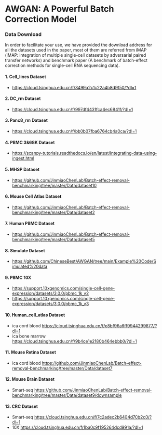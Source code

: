 
# AWGAN: A Powerful Batch Correction Model

### Data Download

In order to facilitate your use, we have provided the download address for all the datasets used in the paper, most of them are referred from iMAP (iMAP: integration of multiple single-cell datasets by adversarial paired transfer networks) and benchmark paper (A benchmark of batch-effect correction methods for single-cell RNA sequencing data).

#### 1. Cell_lines Dataset

<ul>
    <li><a href=https://cloud.tsinghua.edu.cn/f/3499a2c1c22a4b8d9f50/?dl=1>https://cloud.tsinghua.edu.cn/f/3499a2c1c22a4b8d9f50/?dl=1</a></li>
</ul>

#### 2. DC_rm Dataset

<ul>
    <li><a href=https://cloud.tsinghua.edu.cn/f/997df4431fca4ec6841f/?dl=1>https://cloud.tsinghua.edu.cn/f/997df4431fca4ec6841f/?dl=1</a></li>
</ul>

#### 3. Panc8_rm Dataset

<ul>
    <li><a href=https://cloud.tsinghua.edu.cn/f/bb0b07fba6764cb4a0ca/?dl=1>https://cloud.tsinghua.edu.cn/f/bb0b07fba6764cb4a0ca/?dl=1</a></li>
</ul>

#### 4. PBMC 3\&68K Dataset

<ul>
    <li><a href=https://scanpy-tutorials.readthedocs.io/en/latest/integrating-data-using-ingest.html>
https://scanpy-tutorials.readthedocs.io/en/latest/integrating-data-using-ingest.html</a></li>
</ul>

#### 5. MHSP Dataset

<ul>
    <li><a href=https://github.com/JinmiaoChenLab/Batch-effect-removal-benchmarking/tree/master/Data/dataset10>https://github.com/JinmiaoChenLab/Batch-effect-removal-benchmarking/tree/master/Data/dataset10</a></li>
</ul>

#### 6. Mouse Cell Atlas Dataset

<ul>
    <li><a href=https://github.com/JinmiaoChenLab/Batch-effect-removal-benchmarking/tree/master/Data/dataset2>https://github.com/JinmiaoChenLab/Batch-effect-removal-benchmarking/tree/master/Data/dataset2</a></li>
</ul>

#### 7. Human PBMC Dataset

<ul>
    <li><a href=https://github.com/JinmiaoChenLab/Batch-effect-removal-benchmarking/tree/master/Data/dataset5>https://github.com/JinmiaoChenLab/Batch-effect-removal-benchmarking/tree/master/Data/dataset5</a></li>
</ul>

#### 8. Simulate Dataset

<ul>
    <li><a href=https://github.com/ChineseBest/AWGAN/tree/main/Example%20Code/Simulated%20data>https://github.com/ChineseBest/AWGAN/tree/main/Example%20Code/Simulated%20data</a></li>
</ul>

#### 9. PBMC 10X

<ul>
    <li><a href=https://support.10xgenomics.com/single-cell-gene-expression/datasets/3.0.0/pbmc1kv2>https://support.10xgenomics.com/single-cell-gene-expression/datasets/3.0.0/pbmc_1k_v2</a></li>
    <li><a href=https://support.10xgenomics.com/single-cell-gene-expression/datasets/3.0.0/pbmc1kv3>https://support.10xgenomics.com/single-cell-gene-expression/datasets/3.0.0/pbmc_1k_v3</a></li>
</ul>

#### 10. Human_cell_atlas Dataset

<ul>
    <li>ica cord blood <a href=https://cloud.tsinghua.edu.cn/f/e8bf96a6ff9944299877/?dl=1>https://cloud.tsinghua.edu.cn/f/e8bf96a6ff9944299877/?dl=1</a></li>
    <li>ica bone marrow <a href=https://cloud.tsinghua.edu.cn/f/9b4ce1e2180b464ebbb0/?dl=1>https://cloud.tsinghua.edu.cn/f/9b4ce1e2180b464ebbb0/?dl=1</a></li>
</ul>

#### 11. Mouse Retina Dataset

<ul>
    <li>ica cord blood <a href=https://github.com/JinmiaoChenLab/Batch-effect-removal-benchmarking/tree/master/Data/dataset7>https://github.com/JinmiaoChenLab/Batch-effect-removal-benchmarking/tree/master/Data/dataset7</a></li>
</ul>


#### 12. Mouse Brain Dataset

<ul>
    <li>Smart-seq <a href=https://github.com/JinmiaoChenLab/Batch-effect-removal-benchmarking/tree/master/Data/dataset9/downsample>https://github.com/JinmiaoChenLab/Batch-effect-removal-benchmarking/tree/master/Data/dataset9/downsample</a></li>

</ul>



#### 13. CRC Dataset

<ul>
    <li>Smart-seq <a href=https://cloud.tsinghua.edu.cn/f/7c2adec2b6404d70b2c0/?dl=1>https://cloud.tsinghua.edu.cn/f/7c2adec2b6404d70b2c0/?dl=1</a></li>
    <li>10X <a href=https://cloud.tsinghua.edu.cn/f/1ba0c9f195264dcd991a/?dl=1>https://cloud.tsinghua.edu.cn/f/1ba0c9f195264dcd991a/?dl=1</a></li>
</ul>


